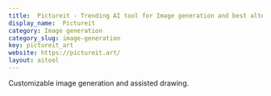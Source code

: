 ```yaml
---
title:  Pictureit - Trending AI tool for Image generation and best alternatives
display_name:  Pictureit
category: Image generation
category_slug: image-generation
key: pictureit_art
website: https://pictureit.art/
layout: aitool
---
```


Customizable image generation and assisted drawing.
